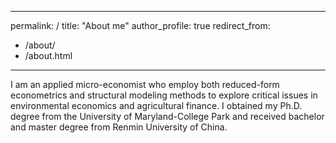 


---
permalink: /
title: "About me"
author_profile: true
redirect_from: 
  - /about/
  - /about.html
---



I am an applied micro-economist who employ both reduced-form econometrics and structural modeling methods to explore critical issues in environmental economics and agricultural finance. I obtained my Ph.D. degree from the University of Maryland-College Park and received bachelor and master degree from Renmin University of China. 
